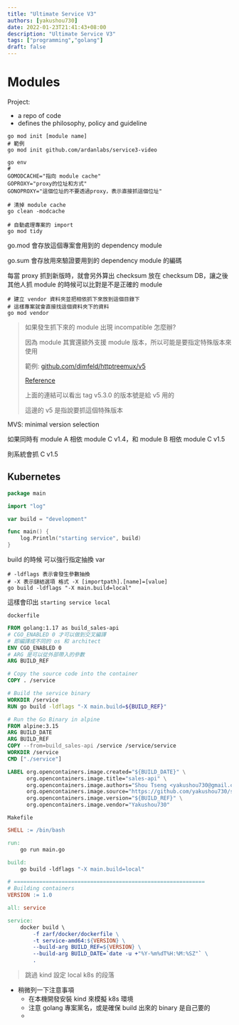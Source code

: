 ```yaml
---
title: "Ultimate Service V3"
authors: [yakushou730]
date: 2022-01-23T21:41:43+08:00
description: "Ultimate Service V3"
tags: ["programming","golang"]
draft: false
---
```


# Modules

Project:
- a repo of code
- defines the philosophy, policy and guideline

```shell
go mod init [module name]
# 範例
go mod init github.com/ardanlabs/service3-video
```

```shell
go env
#
GOMODCACHE="指向 module cache"
GOPROXY="proxy的位址和方式"
GONOPROXY="這個位址的不要透過proxy，表示直接抓這個位址"

# 清掉 module cache
go clean -modcache

# 自動處理專案的 import
go mod tidy
```

go.mod 會存放這個專案會用到的 dependency module

go.sum 會存放用來驗證要用到的 dependency module 的編碼

每當 proxy 抓到新版時，就會另外算出 checksum 放在 checksum DB，讓之後其他人抓 module 的時候可以比對是不是正確的 module

```shell
# 建立 vendor 資料夾並把相依抓下來放到這個目錄下
# 這樣專案就會直接找這個資料夾下的資料
go mod vendor
```

> 如果發生抓下來的 module 出現 incompatible 怎麼辦?
> 
> 因為 module 其實還額外支援 module 版本，所以可能是要指定特殊版本來使用
> 
> 範例: [github.com/dimfeld/httptreemux/v5](https://linuxhint.com/bash_eval_command/)
>
> [Reference](https://github.com/dimfeld/httptreemux/blob/v5.3.0/go.mod)
> 
> 上面的連結可以看出 tag v5.3.0 的版本號是給 v5 用的
> 
> 這邊的 v5 是指說要抓這個特殊版本

MVS: minimal version selection

如果同時有 module A 相依 module C v1.4，和 module B 相依 module C v1.5

則系統會抓 C v1.5

## Kubernetes

```go
package main

import "log"

var build = "development"

func main() {
	log.Println("starting service", build)
}
```

build 的時候 可以強行指定抽換 var
```shell
# -ldflags 表示會發生參數抽換
# -X 表示鏈結選項 格式 -X [importpath].[name]=[value]
go build -ldflags "-X main.build=local"
```
這樣會印出 `starting service local`


`dockerfile`
```dockerfile
FROM golang:1.17 as build_sales-api
# CGO_ENABLED 0 才可以做到交叉編譯
# 即編譯成不同的 os 和 architect
ENV CGO_ENABLED 0
# ARG 是可以從外部帶入的參數
ARG BUILD_REF

# Copy the source code into the container
COPY . /service

# Build the service binary
WORKDIR /service
RUN go build -ldflags "-X main.build=${BUILD_REF}"

# Run the Go Binary in alpine
FROM alpine:3.15
ARG BUILD_DATE
ARG BUILD_REF
COPY --from=build_sales-api /service /service/service
WORKDIR /service
CMD ["./service"]

LABEL org.opencontainers.image.created="${BUILD_DATE}" \
      org.opencontainers.image.title="sales-api" \
      org.opencontainers.image.authors="Shou Tseng <yakushou730@gmail.com>" \
      org.opencontainers.image.source="https://github.com/yakushou730/service/app/sales-api" \
      org.opencontainers.image.version="${BUILD_REF}" \
      org.opencontainers.image.vendor="Yakushou730"

```

`Makefile`
```makefile
SHELL := /bin/bash

run:
	go run main.go

build:
	go build -ldflags "-X main.build=local"

# ============================================================
# Building containers
VERSION := 1.0

all: service

service:
	docker build \
		-f zarf/docker/dockerfile \
		-t service-amd64:${VERSION} \
		--build-arg BUILD_REF=${VERSION} \
		--build-arg BUILD_DATE=`date -u +"%Y-%m%dT%H:%M:%SZ"` \
		.

```

> 跳過 kind 設定 local k8s 的段落
> 

- 稍微列一下注意事項
  - 在本機開發安裝 kind 來模擬 k8s 環境
  - 注意 golang 專案黨名，或是確保 build 出來的 binary 是自己要的
  - 
